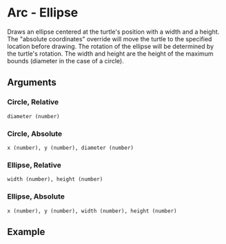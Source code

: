 # Arc - Ellipse

Draws an ellipse centered at the turtle's position with a width and a height. The "absolute coordinates" override will move the turtle to the specified location before drawing. The rotation of the ellipse will be determined by the turtle's rotation. The width and height are the height of the maximum bounds (diameter in the case of a circle).

## Arguments

### Circle, Relative

```diameter (number)```

### Circle, Absolute

```x (number), y (number), diameter (number)```

### Ellipse, Relative

```width (number), height (number)```

### Ellipse, Absolute

```x (number), y (number), width (number), height (number)```

## Example

<editor :code='`
Ellipse Example
by Milo Jacobs and Sarah Regraph\n
mov 30 30.
arc 50.
arc -30 -30 50 70.
`' 
:code-wordier="`
Ellipse Example
by Milo Jacobs and Sarah Regraph\n
Move thirty to thirty!
The arch is fifty years old!
March sub thirty. Then sub thirty. Fifty then seventy!
`"
output-method='canvas'></editor>